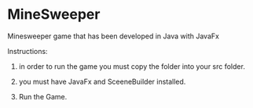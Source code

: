 # MineSweeper
Minesweeper game that has been developed in Java with JavaFx

Instructions:

1. in order to run the game you must copy the folder into your src folder.

2. you must have JavaFx and SceeneBuilder installed.

3. Run the Game.
